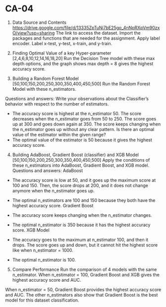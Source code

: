 # CA-04
1.	Data Source and Contents
https://drive.google.com/file/d/13335ZpTuNi7bE25go_4nNpRXpVm90zxO/view?usp=sharing
The link to access the dataset.
Import the packages and functions that are needed for the assignment.
Apply label encoder.
Label x-test, y-test, x-train, and y-train.
2.	Finding Optimal Value of a key Hyper-parameter
[2,4,6,8,10,12,14,16,18,20]
Run the Decision Tree model with these max depth options, and the graph shows max depth = 8 gives the highest accuracy score.

 
3.	Building a Random Forest Model
[50,100,150,200,250,300,350,400,450,500]
Run the Random Forest Model with these n_estimators.

 
Questions and answers:
Write your observations about the Classifier’s behavior with respect to the
number of estimators.
-	The accuracy score is highest at the n_estimator 50. The score decreases when the n_estimator goes from 50 to 250. The score goes up at 300 and goes down again at 350. The score keeps changing when the n_estimator goes up without any clear pattern. 
Is there an optimal value of the estimator within the given range?
-	The optimal value of the estimator is 50 because it gives the highest accuracy score.
4.	Building AdaBoost, Gradient Boost (classifier) and XGB Model
[50,100,150,200,250,300,350,400,450,500]
Apply the conditions of these n_estimators into AdaBoost, Gradient Boost, and XGB model.
Questions and answers:
AdaBoost
 
-	The accuracy score is low at 50, and it goes up the maximum score at 100 and 150. Then, the score drops at 200, and it does not change anymore when the n_estimator goes up.
-	The optimal n_estimators are 100 and 150 because they both have the highest accuracy score. 
Gradient Boost
 
-	The accuracy score keeps changing when the n_estimator changes.
-	The optimal n_estimator is 350 because it has the highest accuracy score.
XGB Model
 
-	The accuracy goes to the maximum at n_estimator 100, and then it drops. The score goes up and down, but it cannot hit the highest score like when n_estimator = 1000.
-	The optimal n_estimator is 100.
5.	Compare Performance
Run the comparison of 4 models with the same n_estimator.
When n_estimator = 100, Gradient Boost and XGB gives the highest accuracy score and AUC.
 
When n_estimator = 50, Gradient Boost provides the highest accuracy score and AUC. The other n_estimators also show that Gradient Boost is the best model for this dataset classification.
 
